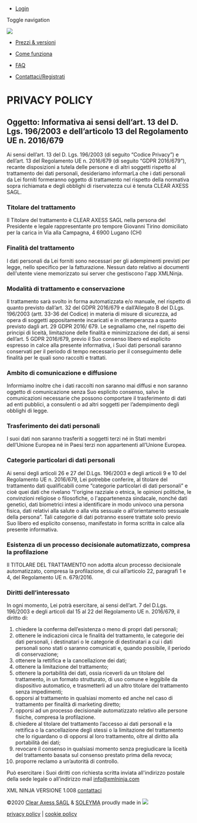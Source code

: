 *   [Login](https://www.xmlninja.com/site/login)

Toggle navigation

[![](/images/logo/logo_xmlninja_003.png)](https://www.xmlninja.com/) 

*   [Prezzi & versioni](https://www.xmlninja.com/#prezzi_e_versioni)
*   [Come funziona](https://www.xmlninja.com/#come_funziona)

*   [FAQ](https://www.xmlninja.com/site/faq)
*   [Contattaci/Registrati](https://www.xmlninja.com/site/messaggio)

PRIVACY POLICY
==============

Oggetto: Informativa ai sensi dell’art. 13 del D. Lgs. 196/2003 e dell’articolo 13 del Regolamento UE n. 2016/679
-----------------------------------------------------------------------------------------------------------------

Ai sensi dell’art. 13 del D. Lgs. 196/2003 (di seguito “Codice Privacy”) e dell’art. 13 del Regolamento UE n. 2016/679 (di seguito “GDPR 2016/679”), recante disposizioni a tutela delle persone e di altri soggetti rispetto al trattamento dei dati personali, desideriamo informarLa che i dati personali da Lei forniti formeranno oggetto di trattamento nel rispetto della normativa sopra richiamata e degli obblighi di riservatezza cui è tenuta CLEAR AXESS SAGL.

### Titolare del trattamento

Il Titolare del trattamento è CLEAR AXESS SAGL nella persona del Presidente e legale rappresentante pro tempore Giovanni Tirino domiciliato per la carica in Via alla Campagna, 4 6900 Lugano (CH)

### Finalità del trattamento

I dati personali da Lei forniti sono necessari per gli adempimenti previsti per legge, nello specifico per la fatturazione. Nessun dato relativo ai documenti dell'utente viene memorizzato sui server che gestiscono l'app XMLNinja.

### Modalità di trattamento e conservazione

Il trattamento sarà svolto in forma automatizzata e/o manuale, nel rispetto di quanto previsto dall’art. 32 del GDPR 2016/679 e dall’Allegato B del D.Lgs. 196/2003 (artt. 33-36 del Codice) in materia di misure di sicurezza, ad opera di soggetti appositamente incaricati e in ottemperanza a quanto previsto dagli art. 29 GDPR 2016/ 679. Le segnaliamo che, nel rispetto dei principi di liceità, limitazione delle finalità e minimizzazione dei dati, ai sensi dell’art. 5 GDPR 2016/679, previo il Suo consenso libero ed esplicito espresso in calce alla presente informativa, i Suoi dati personali saranno conservati per il periodo di tempo necessario per il conseguimento delle finalità per le quali sono raccolti e trattati.

### Ambito di comunicazione e diffusione

Informiamo inoltre che i dati raccolti non saranno mai diffusi e non saranno oggetto di comunicazione senza Suo esplicito consenso, salvo le comunicazioni necessarie che possono comportare il trasferimento di dati ad enti pubblici, a consulenti o ad altri soggetti per l’adempimento degli obblighi di legge.

### Trasferimento dei dati personali

I suoi dati non saranno trasferiti a soggetti terzi né in Stati membri dell’Unione Europea né in Paesi terzi non appartenenti all’Unione Europea.

### Categorie particolari di dati personali

Ai sensi degli articoli 26 e 27 del D.Lgs. 196/2003 e degli articoli 9 e 10 del Regolamento UE n. 2016/679, Lei potrebbe conferire, al titolare del trattamento dati qualificabili come “categorie particolari di dati personali” e cioè quei dati che rivelano “l'origine razziale o etnica, le opinioni politiche, le convinzioni religiose o filosofiche, o l'appartenenza sindacale, nonché dati genetici, dati biometrici intesi a identificare in modo univoco una persona fisica, dati relativi alla salute o alla vita sessuale o all’orientamento sessuale della persona”. Tali categorie di dati potranno essere trattate solo previo Suo libero ed esplicito consenso, manifestato in forma scritta in calce alla presente informativa.

### Esistenza di un processo decisionale automatizzato, compresa la profilazione

Il TITOLARE DEL TRATTAMENTO non adotta alcun processo decisionale automatizzato, compresa la profilazione, di cui all’articolo 22, paragrafi 1 e 4, del Regolamento UE n. 679/2016.

### Diritti dell’interessato

In ogni momento, Lei potrà esercitare, ai sensi dell’art. 7 del D.Lgs. 196/2003 e degli articoli dal 15 al 22 del Regolamento UE n. 2016/679, il diritto di:

1.  chiedere la conferma dell’esistenza o meno di propri dati personali;
2.  ottenere le indicazioni circa le finalità del trattamento, le categorie dei dati personali, i destinatari o le categorie di destinatari a cui i dati personali sono stati o saranno comunicati e, quando possibile, il periodo di conservazione;
3.  ottenere la rettifica e la cancellazione dei dati;
4.  ottenere la limitazione del trattamento;
5.  ottenere la portabilità dei dati, ossia riceverli da un titolare del trattamento, in un formato strutturato, di uso comune e leggibile da dispositivo automatico, e trasmetterli ad un altro titolare del trattamento senza impedimenti;
6.  opporsi al trattamento in qualsiasi momento ed anche nel caso di trattamento per finalità di marketing diretto;
7.  opporsi ad un processo decisionale automatizzato relativo alle persone ﬁsiche, compresa la profilazione.
8.  chiedere al titolare del trattamento l’accesso ai dati personali e la rettifica o la cancellazione degli stessi o la limitazione del trattamento che lo riguardano o di opporsi al loro trattamento, oltre al diritto alla portabilità dei dati;
9.  revocare il consenso in qualsiasi momento senza pregiudicare la liceità del trattamento basata sul consenso prestato prima della revoca;
10.  proporre reclamo a un’autorità di controllo.

Può esercitare i Suoi diritti con richiesta scritta inviata all'indirizzo postale della sede legale o all’indirizzo mail [info@xmlninja.com](mailto:info@xmlninja.com)

XML NINJA VERSIONE 1.008 [](https://www.facebook.com/xmlninja)[](#)[contattaci](https://www.xmlninja.com/site/messaggio)

©2020 [Clear Axess SAGL](http://web.clearaxess.com/) & [SOLEYMA](http://www.soleyma.com/) proudly made in ![](/images/switzerland_512.png) 

[privacy policy](https://www.xmlninja.com/site/privacypolicy) | [cookie policy](#)